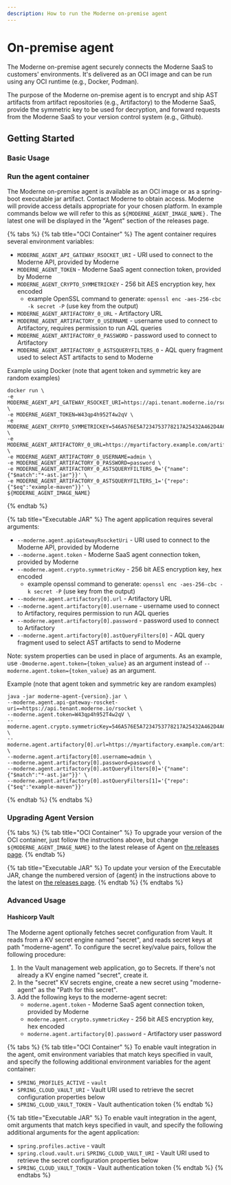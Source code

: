 ```yaml
---
description: How to run the Moderne on-premise agent
---
```


# On-premise agent

The Moderne on-premise agent securely connects the Moderne SaaS to customers' environments. It's delivered as an OCI image and can be run using any OCI runtime (e.g., Docker, Podman).

The purpose of the Moderne on-premise agent is to encrypt and ship AST artifacts from artifact repositories (e.g., Artifactory) to the Moderne SaaS, provide the symmetric key to be used for decryption, and forward requests from the Moderne SaaS to your version control system (e.g., Github).

## Getting Started

### Basic Usage

### Run the agent container

The Moderne on-premise agent is available as an OCI image or as a spring-boot executable jar artifact. Contact Moderne to obtain access. Moderne will provide access details appropriate for your chosen platform. In example commands below we will refer to this as `${MODERNE_AGENT_IMAGE_NAME}.` The latest one will be displayed in the "Agent" section of the releases page.

{% tabs %}
{% tab title="OCI Container" %}
The agent container requires several environment variables:

* `MODERNE_AGENT_API_GATEWAY_RSOCKET_URI` - URI used to connect to the Moderne API, provided by Moderne
* `MODERNE_AGENT_TOKEN` - Moderne SaaS agent connection token, provided by Moderne
* `MODERNE_AGENT_CRYPTO_SYMMETRICKEY` - 256 bit AES encryption key, hex encoded
  * example OpenSSL command to generate: `openssl enc -aes-256-cbc -k secret -P` (use key from the output)
* `MODERNE_AGENT_ARTIFACTORY_0_URL` - Artifactory URL
* `MODERNE_AGENT_ARTIFACTORY_0_USERNAME` - username used to connect to Artifactory, requires permission to run AQL queries
* `MODERNE_AGENT_ARTIFACTORY_0_PASSWORD` - password used to connect to Artifactory
* `MODERNE_AGENT_ARTIFACTORY_0_ASTSQUERYFILTERS_0` - AQL query fragment used to select AST artifacts to send to Moderne

Example using Docker (note that agent token and symmetric key are random examples)

```
docker run \
-e MODERNE_AGENT_API_GATEWAY_RSOCKET_URI=https://api.tenant.moderne.io/rsocket \
-e MODERNE_AGENT_TOKEN=W43qp4h952T4w2qV \
-e MODERNE_AGENT_CRYPTO_SYMMETRICKEY=546A576E5A7234753778217A25432A462D4A614E645267556B58703273357638 \
-e MODERNE_AGENT_ARTIFACTORY_0_URL=https://myartifactory.example.com/artifactory/ \
-e MODERNE_AGENT_ARTIFACTORY_0_USERNAME=admin \
-e MODERNE_AGENT_ARTIFACTORY_0_PASSWORD=password \
-e MODERNE_AGENT_ARTIFACTORY_0_ASTSQUERYFILTERS_0='{"name":{"$match":"*-ast.jar"}}' \
-e MODERNE_AGENT_ARTIFACTORY_0_ASTSQUERYFILTERS_1='{"repo":{"$eq":"example-maven"}}' \
${MODERNE_AGENT_IMAGE_NAME}
```
{% endtab %}

{% tab title="Executable JAR" %}
The agent application requires several arguments:

* `--moderne.agent.apiGatewayRsocketUri` - URI used to connect to the Moderne API, provided by Moderne
* `--moderne.agent.token` - Moderne SaaS agent connection token, provided by Moderne
* `--moderne.agent.crypto.symmetricKey` - 256 bit AES encryption key, hex encoded
  * example openssl command to generate: `openssl enc -aes-256-cbc -k secret -P` (use key from the output)
* `--moderne.agent.artifactory[0].url` - Artifactory URL
* `--moderne.agent.artifactory[0].username` - username used to connect to Artifactory, requires permission to run AQL queries
* `--moderne.agent.artifactory[0].password` - password used to connect to Artifactory
* `--moderne.agent.artifactory[0].astQueryFilters[0]` - AQL query fragment used to select AST artifacts to send to Moderne

Note: system properties can be used in place of arguments. As an example, use `-Dmoderne.agent.token={token_value}` as an argument instead of `--moderne.agent.token={token_value}` as an argument.

Example (note that agent token and symmetric key are random examples)

```
java -jar moderne-agent-{version}.jar \
--moderne.agent.api-gateway-roscket-uri==https://api.tenant.moderne.io/rsocket \
--moderne.agent.token=W43qp4h952T4w2qV \
--moderne.agent.crypto.symmetricKey=546A576E5A7234753778217A25432A462D4A614E645267556B58703273357638 \
--moderne.agent.artifactory[0].url=https://myartifactory.example.com/artifactory/ \
--moderne.agent.artifactory[0].username=admin \
--moderne.agent.artifactory[0].password=password \
--moderne.agent.artifactory[0].astQueryFilters[0]='{"name":{"$match":"*-ast.jar"}}' \
--moderne.agent.artifactory[0].astQueryFilters[1]='{"repo":{"$eq":"example-maven"}}'
```
{% endtab %}
{% endtabs %}

### Upgrading Agent Version

{% tabs %}
{% tab title="OCI Container" %}
To upgrade your version of the OCI container, just follow the instructions above, but change `${MODERNE_AGENT_IMAGE_NAME}` to the latest release of Agent on [the releases page](../../releases/releases.md).
{% endtab %}

{% tab title="Executable JAR" %}
To update your version of the Executable JAR, change the numbered version of {agent} in the instructions above to the latest on [the releases page](../../releases/releases.md).
{% endtab %}
{% endtabs %}

### Advanced Usage

#### Hashicorp Vault

The Moderne agent optionally fetches secret configuration from Vault. It reads from a KV secret engine named "secret", and reads secret keys at path "moderne-agent". To configure the secret key/value pairs, follow the following procedure:

1. In the Vault management web application, go to Secrets. If there's not already a KV engine named "secret", create it.
2. In the "secret" KV secrets engine, create a new secret using "moderne-agent" as the "Path for this secret".
3. Add the following keys to the moderne-agent secret:
   * `moderne.agent.token` - Moderne SaaS agent connection token, provided by Moderne
   * `moderne.agent.crypto.symmetricKey` - 256 bit AES encryption key, hex encoded
   * `moderne.agent.artifactory[0].password` - Artifactory user password

{% tabs %}
{% tab title="OCI Container" %}
To enable vault integration in the agent, omit environment variables that match keys specified in vault, and specify the following additional environment variables for the agent container:

* `SPRING_PROFILES_ACTIVE` - `vault`
* `SPRING_CLOUD_VAULT_URI` - Vault URI used to retrieve the secret configuration properties below
* `SPRING_CLOUD_VAULT_TOKEN` - Vault authentication token
{% endtab %}

{% tab title="Executable JAR" %}
To enable vault integration in the agent, omit arguments that match keys specified in vault, and specify the following additional arguments for the agent application:

* `spring.profiles.active` - vault
* `spring.cloud.vault.uri` `SPRING_CLOUD_VAULT_URI` - Vault URI used to retrieve the secret configuration properties below
* `SPRING_CLOUD_VAULT_TOKEN` - Vault authentication token
{% endtab %}
{% endtabs %}
